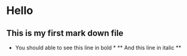 # Hello
## This is my first mark down file

* You should able to see this line in bold *
** And this line in italic **
